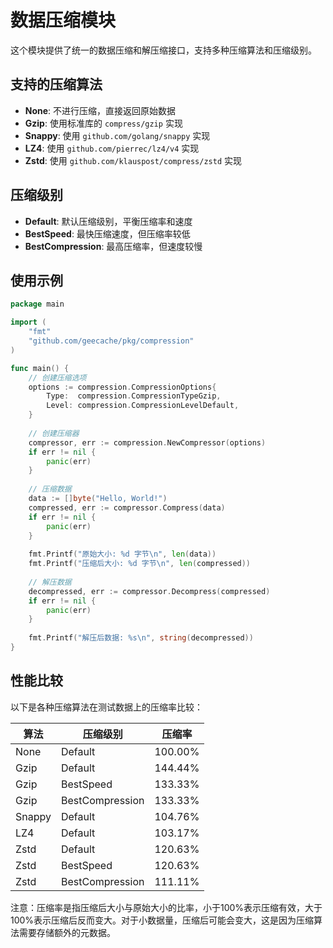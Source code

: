 # 数据压缩模块

这个模块提供了统一的数据压缩和解压缩接口，支持多种压缩算法和压缩级别。

## 支持的压缩算法

- **None**: 不进行压缩，直接返回原始数据
- **Gzip**: 使用标准库的 `compress/gzip` 实现
- **Snappy**: 使用 `github.com/golang/snappy` 实现
- **LZ4**: 使用 `github.com/pierrec/lz4/v4` 实现
- **Zstd**: 使用 `github.com/klauspost/compress/zstd` 实现

## 压缩级别

- **Default**: 默认压缩级别，平衡压缩率和速度
- **BestSpeed**: 最快压缩速度，但压缩率较低
- **BestCompression**: 最高压缩率，但速度较慢

## 使用示例

```go
package main

import (
    "fmt"
    "github.com/geecache/pkg/compression"
)

func main() {
    // 创建压缩选项
    options := compression.CompressionOptions{
        Type:  compression.CompressionTypeGzip,
        Level: compression.CompressionLevelDefault,
    }
    
    // 创建压缩器
    compressor, err := compression.NewCompressor(options)
    if err != nil {
        panic(err)
    }
    
    // 压缩数据
    data := []byte("Hello, World!")
    compressed, err := compressor.Compress(data)
    if err != nil {
        panic(err)
    }
    
    fmt.Printf("原始大小: %d 字节\n", len(data))
    fmt.Printf("压缩后大小: %d 字节\n", len(compressed))
    
    // 解压数据
    decompressed, err := compressor.Decompress(compressed)
    if err != nil {
        panic(err)
    }
    
    fmt.Printf("解压后数据: %s\n", string(decompressed))
}
```

## 性能比较

以下是各种压缩算法在测试数据上的压缩率比较：

| 算法 | 压缩级别 | 压缩率 |
|------|----------|--------|
| None | Default | 100.00% |
| Gzip | Default | 144.44% |
| Gzip | BestSpeed | 133.33% |
| Gzip | BestCompression | 133.33% |
| Snappy | Default | 104.76% |
| LZ4 | Default | 103.17% |
| Zstd | Default | 120.63% |
| Zstd | BestSpeed | 120.63% |
| Zstd | BestCompression | 111.11% |

注意：压缩率是指压缩后大小与原始大小的比率，小于100%表示压缩有效，大于100%表示压缩后反而变大。对于小数据量，压缩后可能会变大，这是因为压缩算法需要存储额外的元数据。 
